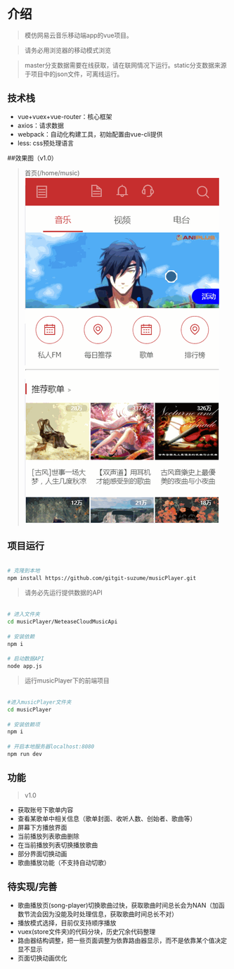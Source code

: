 # 介绍

> 模仿网易云音乐移动端app的vue项目。

> 请务必用浏览器的移动模式浏览

> master分支数据需要在线获取，请在联网情况下运行。static分支数据来源于项目中的json文件，可离线运行。

## 技术栈

* vue+vuex+vue-router：核心框架
* axios：请求数据
* webpack：自动化构建工具，初始配置由vue-cli提供
* less: css预处理语言

##效果图（v1.0）
> 首页(/home/music)
![Alt text](/readmeImg/home.gif "首页效果图")


## 项目运行

``` bash

# 克隆到本地
npm install https://github.com/gitgit-suzume/musicPlayer.git

```

> 请务必先运行提供数据的API

``` bash

# 进入文件夹
cd musicPlayer/NeteaseCloudMusicApi

# 安装依赖
npm i

# 启动数据API
node app.js

```
> 运行musicPlayer下的前端项目

``` bash

#进入musicPlayer文件夹
cd musicPlayer

# 安装依赖项
npm i

# 开启本地服务器localhost:8080
npm run dev

```
## 功能

> v1.0

* 获取账号下歌单内容
* 查看某歌单中相关信息（歌单封面、收听人数、创始者、歌曲等）
* 屏幕下方播放界面
* 当前播放列表歌曲删除
* 在当前播放列表切换播放歌曲
* 部分界面切换动画
* 歌曲播放功能（不支持自动切歌）

## 待实现/完善
* 歌曲播放页(song-player)切换歌曲过快，获取歌曲时间总长会为NAN（加函数节流会因为没能及时处理信息，获取歌曲时间总长不对）
* 播放模式选择，目前仅支持顺序播放
* vuex(store文件夹)的代码分块，历史冗余代码整理
* 路由器结构调整，把一些页面调整为依靠路由器显示，而不是依靠某个值决定显不显示
* 页面切换动画优化
